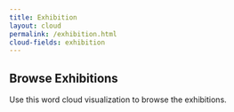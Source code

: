 ```yaml
---
title: Exhibition
layout: cloud
permalink: /exhibition.html
cloud-fields: exhibition
---
```


## Browse Exhibitions

Use this word cloud visualization to browse the exhibitions.